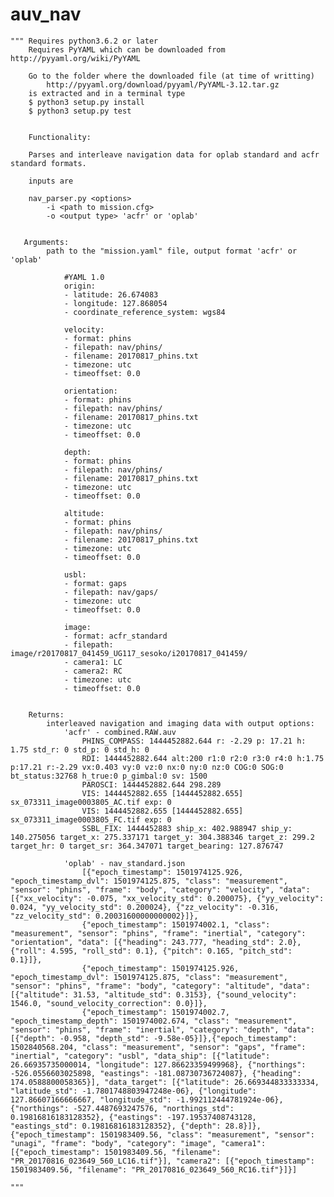 # auv_nav
    """ Requires python3.6.2 or later
        Requires PyYAML which can be downloaded from http://pyyaml.org/wiki/PyYAML

        Go to the folder where the downloaded file (at time of writting)
            http://pyyaml.org/download/pyyaml/PyYAML-3.12.tar.gz
        is extracted and in a terminal type 
        $ python3 setup.py install
        $ python3 setup.py test
        

        Functionality:

        Parses and interleave navigation data for oplab standard and acfr standard formats. 

        inputs are 

        nav_parser.py <options>
            -i <path to mission.cfg>
            -o <output type> 'acfr' or 'oplab'


       Arguments:
            path to the "mission.yaml" file, output format 'acfr' or 'oplab'

                #YAML 1.0
                origin:
                - latitude: 26.674083
                - longitude: 127.868054
                - coordinate_reference_system: wgs84

                velocity:
                - format: phins
                - filepath: nav/phins/
                - filename: 20170817_phins.txt
                - timezone: utc
                - timeoffset: 0.0

                orientation:
                - format: phins
                - filepath: nav/phins/
                - filename: 20170817_phins.txt
                - timezone: utc
                - timeoffset: 0.0

                depth:
                - format: phins
                - filepath: nav/phins/
                - filename: 20170817_phins.txt
                - timezone: utc
                - timeoffset: 0.0

                altitude:
                - format: phins
                - filepath: nav/phins/
                - filename: 20170817_phins.txt
                - timezone: utc
                - timeoffset: 0.0

                usbl:
                - format: gaps
                - filepath: nav/gaps/
                - timezone: utc
                - timeoffset: 0.0

                image:
                - format: acfr_standard
                - filepath: image/r20170817_041459_UG117_sesoko/i20170817_041459/
                - camera1: LC
                - camera2: RC
                - timezone: utc
                - timeoffset: 0.0


        Returns:
            interleaved navigation and imaging data with output options:
                'acfr' - combined.RAW.auv
                    PHINS_COMPASS: 1444452882.644 r: -2.29 p: 17.21 h: 1.75 std_r: 0 std_p: 0 std_h: 0
                    RDI: 1444452882.644 alt:200 r1:0 r2:0 r3:0 r4:0 h:1.75 p:17.21 r:-2.29 vx:0.403 vy:0 vz:0 nx:0 ny:0 nz:0 COG:0 SOG:0 bt_status:32768 h_true:0 p_gimbal:0 sv: 1500
                    PAROSCI: 1444452882.644 298.289
                    VIS: 1444452882.655 [1444452882.655] sx_073311_image0003805_AC.tif exp: 0
                    VIS: 1444452882.655 [1444452882.655] sx_073311_image0003805_FC.tif exp: 0
                    SSBL_FIX: 1444452883 ship_x: 402.988947 ship_y: 140.275056 target_x: 275.337171 target_y: 304.388346 target_z: 299.2 target_hr: 0 target_sr: 364.347071 target_bearing: 127.876747

                'oplab' - nav_standard.json
                    [{"epoch_timestamp": 1501974125.926, "epoch_timestamp_dvl": 1501974125.875, "class": "measurement", "sensor": "phins", "frame": "body", "category": "velocity", "data": [{"xx_velocity": -0.075, "xx_velocity_std": 0.200075}, {"yy_velocity": 0.024, "yy_velocity_std": 0.200024}, {"zz_velocity": -0.316, "zz_velocity_std": 0.20031600000000002}]},
                    {"epoch_timestamp": 1501974002.1, "class": "measurement", "sensor": "phins", "frame": "inertial", "category": "orientation", "data": [{"heading": 243.777, "heading_std": 2.0}, {"roll": 4.595, "roll_std": 0.1}, {"pitch": 0.165, "pitch_std": 0.1}]},
                    {"epoch_timestamp": 1501974125.926, "epoch_timestamp_dvl": 1501974125.875, "class": "measurement", "sensor": "phins", "frame": "body", "category": "altitude", "data": [{"altitude": 31.53, "altitude_std": 0.3153}, {"sound_velocity": 1546.0, "sound_velocity_correction": 0.0}]},
                    {"epoch_timestamp": 1501974002.7, "epoch_timestamp_depth": 1501974002.674, "class": "measurement", "sensor": "phins", "frame": "inertial", "category": "depth", "data": [{"depth": -0.958, "depth_std": -9.58e-05}]},{"epoch_timestamp": 1502840568.204, "class": "measurement", "sensor": "gaps", "frame": "inertial", "category": "usbl", "data_ship": [{"latitude": 26.66935735000014, "longitude": 127.86623359499968}, {"northings": -526.0556603025898, "eastings": -181.08730736724087}, {"heading": 174.0588800058365}], "data_target": [{"latitude": 26.669344833333334, "latitude_std": -1.7801748803947248e-06}, {"longitude": 127.86607166666667, "longitude_std": -1.992112444781924e-06}, {"northings": -527.4487693247576, "northings_std": 0.19816816183128352}, {"eastings": -197.19537408743128, "eastings_std": 0.19816816183128352}, {"depth": 28.8}]},{"epoch_timestamp": 1501983409.56, "class": "measurement", "sensor": "unagi", "frame": "body", "category": "image", "camera1": [{"epoch_timestamp": 1501983409.56, "filename": "PR_20170816_023649_560_LC16.tif"}], "camera2": [{"epoch_timestamp": 1501983409.56, "filename": "PR_20170816_023649_560_RC16.tif"}]}]
            
    """